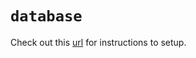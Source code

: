 # `database`

Check out this [url](https://pliszko.com/blog/post/2023-08-31-shared-database-schema-with-drizzleorm-and-turborepo) for instructions to setup.
